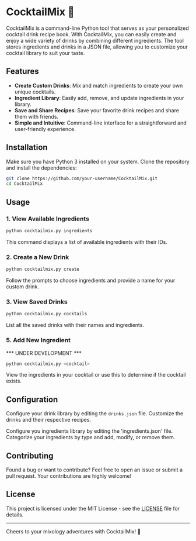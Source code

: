 # CocktailMix 🍹

CocktailMix is a command-line Python tool that serves as your personalized cocktail drink recipe book. With CocktailMix, you can easily create and enjoy a wide variety of drinks by combining different ingredients. The tool stores ingredients and drinks in a JSON file, allowing you to customize your cocktail library to suit your taste.

## Features

- **Create Custom Drinks**: Mix and match ingredients to create your own unique cocktails.
- **Ingredient Library**: Easily add, remove, and update ingredients in your library.
- **Save and Share Recipes**: Save your favorite drink recipes and share them with friends.
- **Simple and Intuitive**: Command-line interface for a straightforward and user-friendly experience.

## Installation

Make sure you have Python 3 installed on your system. Clone the repository and install the dependencies:

```bash
git clone https://github.com/your-username/CocktailMix.git
cd CocktailMix
```

## Usage

### 1. View Available Ingredients

```bash
python cocktailmix.py ingredients
```

This command displays a list of available ingredients with their IDs.

### 2. Create a New Drink

```bash
python cocktailmix.py create
```

Follow the prompts to choose ingredients and provide a name for your custom drink.

### 3. View Saved Drinks

```bash
python cocktailmix.py cocktails
```

List all the saved drinks with their names and ingredients.

### 5. Add New Ingredient

*** UNDER DEVELOPMENT ***

```bash
python cocktailmix.py <cocktail>
```

View the ingredients in your cocktail or use this to determine if the cocktail exists.

## Configuration

Configure your drink library by editing the `drinks.json` file. Customize the drinks and their respective recipes.

Configure you ingredients library by editing the 'ingredients.json' file. Categorize your ingredients by type and add, modify, or remove them.

## Contributing

Found a bug or want to contribute? Feel free to open an issue or submit a pull request. Your contributions are highly welcome!

## License

This project is licensed under the MIT License - see the [LICENSE](LICENSE) file for details.

---

Cheers to your mixology adventures with CocktailMix! 🥂
